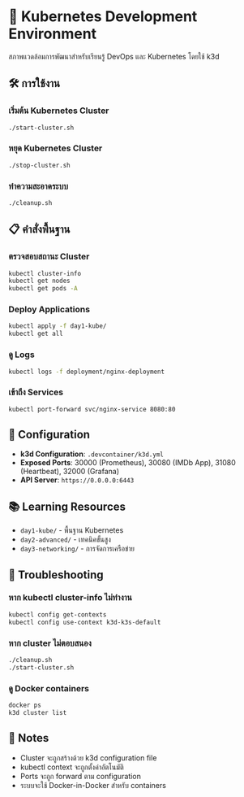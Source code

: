 # 🚀 Kubernetes Development Environment

สภาพแวดล้อมการพัฒนาสำหรับเรียนรู้ DevOps และ Kubernetes โดยใช้ k3d

## 🛠️ การใช้งาน

### เริ่มต้น Kubernetes Cluster
```bash
./start-cluster.sh
```

### หยุด Kubernetes Cluster
```bash
./stop-cluster.sh
```

### ทำความสะอาดระบบ
```bash
./cleanup.sh
```

## 📋 คำสั่งพื้นฐาน

### ตรวจสอบสถานะ Cluster
```bash
kubectl cluster-info
kubectl get nodes
kubectl get pods -A
```

### Deploy Applications
```bash
kubectl apply -f day1-kube/
kubectl get all
```

### ดู Logs
```bash
kubectl logs -f deployment/nginx-deployment
```

### เข้าถึง Services
```bash
kubectl port-forward svc/nginx-service 8080:80
```

## 🔧 Configuration

- **k3d Configuration**: `.devcontainer/k3d.yml`
- **Exposed Ports**: 30000 (Prometheus), 30080 (IMDb App), 31080 (Heartbeat), 32000 (Grafana)
- **API Server**: `https://0.0.0.0:6443`

## 📚 Learning Resources

- `day1-kube/` - พื้นฐาน Kubernetes
- `day2-advanced/` - เทคนิคขั้นสูง
- `day3-networking/` - การจัดการเครือข่าย

## 🚨 Troubleshooting

### หาก kubectl cluster-info ไม่ทำงาน
```bash
kubectl config get-contexts
kubectl config use-context k3d-k3s-default
```

### หาก cluster ไม่ตอบสนอง
```bash
./cleanup.sh
./start-cluster.sh
```

### ดู Docker containers
```bash
docker ps
k3d cluster list
```

## 📝 Notes

- Cluster จะถูกสร้างด้วย k3d configuration file
- kubectl context จะถูกตั้งค่าอัตโนมัติ
- Ports จะถูก forward ตาม configuration
- ระบบจะใช้ Docker-in-Docker สำหรับ containers

